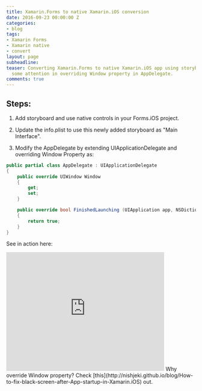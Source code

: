 ```yaml
---
title: Xamarin.Forms to native Xamarin.iOS conversion
date: 2016-09-23 00:00:00 Z
categories:
- blog
tags:
- Xamarin Forms
- Xamarin native
- convert
layout: page
subheadline: 
teaser: Converting Xamarin.Forms to native Xamarin.iOS app using storyboard.  Requires
  some attention in overriding Window property in AppDelegate.
comments: true
---
```


## Steps:

1. Add storyboard and use native controls in your Forms.iOS project.

2. Update the info.plist to use this newly added storyboard as "Main Interface".

3. Modify the AppDelegate by extending UIApplicationDelegate and overriding Window Property as:

```cs
public partial class AppDelegate : UIApplicationDelegate
{
    public override UIWindow Window
    {
        get;
        set;
    }

    public override bool FinishedLaunching (UIApplication app, NSDictionary options)
    {
        return true;
    }
}
```

See in action here:
<br>
<iframe width="420" height="315" src="http://www.youtube.com/embed/-Q4VQ0i6fQ4" frameborder="0" allowfullscreen></iframe>
Why override Window property?
Check [this](http://nishjeki.github.io/blog/How-to-fix-black-screen-after-App-startup-in-Xamarin.iOS) out.
